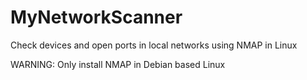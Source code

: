 # MyNetworkScanner
Check devices and open ports in local networks using NMAP in Linux

WARNING: Only install NMAP in Debian based Linux
